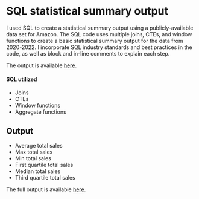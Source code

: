 # SQL statistical summary output
I used SQL to create a statistical summary output using a publicly-available data set for Amazon. The SQL code uses multiple joins, CTEs, and window functions to create a basic statistical summary output for the data from 2020-2022. I incorporate SQL industry standards and best practices in the code, as well as block and in-line comments to explain each step.

The output is available [here](https://www.hassanrashid.me/sql-statistical-summary-output).

#### SQL utilized

- Joins
- CTEs
- Window functions
- Aggregate functions

## Output

- Average total sales
- Max total sales
- Min total sales
- First quartile total sales
- Median total sales
- Third quartile total sales

The full output is available [here](https://www.hassanrashid.me/sql-statistical-summary-output).
